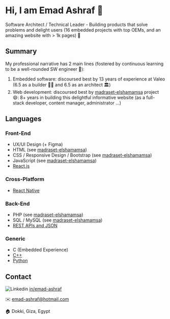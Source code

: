 # Hi, I am Emad Ashraf 👋

Software Architect / Technical Leader - Building products that solve problems and delight users (16 embedded projects with top OEMs, and an amazing website with > 1k pages) 🚀

## Summary
My professional narrative has 2 main lines (fostered by continuous learning to be a well-rounded SW engineer 📖):
1. Embedded software: discoursed best by 13 years of experience at Valeo (6.5 as a builder 👷‍♂️ and 6.5 as an architect 🏛️)
2. Web development: discoursed best by [madraset-elshamamsa](https://madraset-elshamamsa.com/) project 😄: 8+ years in building this delightful informative website (as a full-stack developer, content manager, administrator …)

## Languages
### Front-End
* UX/UI Design (+ Figma)
* HTML (see [madraset-elshamamsa](https://madraset-elshamamsa.com/))
* CSS / Responsive Design / Bootstrap (see [madraset-elshamamsa](https://madraset-elshamamsa.com/))
* JavaScript (see [madraset-elshamamsa](https://madraset-elshamamsa.com/))
* [React.js](https://github.com/stars/3omdawy/lists/react-js)

### Cross-Platform
* [React Native](https://github.com/stars/3omdawy/lists/react-native)

### Back-End
* PHP (see [madraset-elshamamsa](https://madraset-elshamamsa.com/))
* SQL / MySQL (see [madraset-elshamamsa](https://madraset-elshamamsa.com/))
* [REST APIs and JSON](https://github.com/3omdawy/little-lemon)

### Generic
* C (Embedded Experience)
* [C++](https://github.com/stars/3omdawy/lists/c)
* [Python](https://github.com/stars/3omdawy/lists/python)

## Contact
![Linkedin](https://i.sstatic.net/gVE0j.png) [in/emad-ashraf](https://www.linkedin.com/in/emad-ashraf/)

✉️ [emad-ashraf@hotmail.com](mailto:emad-ashraf@hotmail.com)

🏠 Dokki, Giza, Egypt
